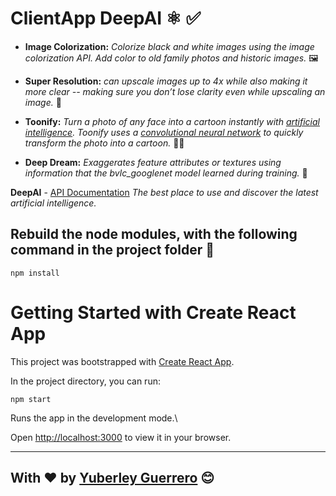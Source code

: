 # ClientApp DeepAI ⚛️ ✅

* **Image Colorization:** *Colorize black and white images using the image colorization API. Add color to old family photos and historic images.* 🖼️

* **Super Resolution:** *can upscale images up to 4x while also making it more clear -- making sure you don’t lose clarity even while upscaling an image.* 🎯

* **Toonify:** *Turn a photo of any face into a cartoon instantly with [artificial intelligence](https://deepai.org/machine-learning-glossary-and-terms/artificial-intelligence). Toonify uses a [convolutional neural network](https://deepai.org/machine-learning-glossary-and-terms/convolutional-neural-network) to quickly transform the photo into a cartoon.* 👩‍🦰

* **Deep Dream:** *Exaggerates feature attributes or textures using information that the bvlc_googlenet model learned during training.* 🧿
  
**DeepAI**  - [API Documentation](https://deepai.org/api-docs/) *The best place to use and discover the latest artificial intelligence.*
  
  
## Rebuild the node modules, with the following command in the project folder 📂

```
npm install
```


# Getting Started with Create React App

This project was bootstrapped with [Create React App](https://github.com/facebook/create-react-app).

In the project directory, you can run:

```
npm start
```

Runs the app in the development mode.\

Open [http://localhost:3000](http://localhost:3000) to view it in your browser.

--- 
With ❤️ by [Yuberley Guerrero](https://github.com/Yuberley) 😊
---
